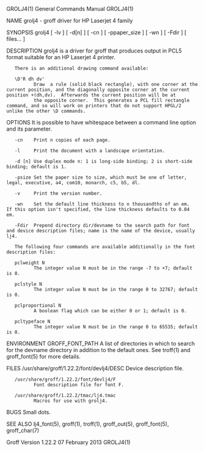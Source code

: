 GROLJ4(1)                                                                                  General Commands Manual                                                                                  GROLJ4(1)



NAME
       grolj4 - groff driver for HP Laserjet 4 family

SYNOPSIS
       grolj4 [ -lv ] [ -d[n] ] [ -cn ] [ -ppaper_size ] [ -wn ] [ -Fdir ] [ files... ]

DESCRIPTION
       grolj4 is a driver for groff that produces output in PCL5 format suitable for an HP Laserjet 4 printer.

       There is an additional drawing command available:

       \D'R dh dv'
              Draw  a rule (solid black rectangle), with one corner at the current position, and the diagonally opposite corner at the current position +(dh,dv).  Afterwards the current position will be at
              the opposite corner.  This generates a PCL fill rectangle command, and so will work on printers that do not support HPGL/2 unlike the other \D commands.

OPTIONS
       It is possible to have whitespace between a command line option and its parameter.

       -cn    Print n copies of each page.

       -l     Print the document with a landscape orientation.

       -d [n] Use duplex mode n: 1 is long-side binding; 2 is short-side binding; default is 1.

       -psize Set the paper size to size, which must be one of letter, legal, executive, a4, com10, monarch, c5, b5, dl.

       -v     Print the version number.

       -wn    Set the default line thickness to n thousandths of an em.  If this option isn't specified, the line thickness defaults to 0.04 em.

       -Fdir  Prepend directory dir/devname to the search path for font and device description files; name is the name of the device, usually lj4.

       The following four commands are available additionally in the font description files:

       pclweight N
              The integer value N must be in the range -7 to +7; default is 0.

       pclstyle N
              The integer value N must be in the range 0 to 32767; default is 0.

       pclproportional N
              A boolean flag which can be either 0 or 1; default is 0.

       pcltypeface N
              The integer value N must be in the range 0 to 65535; default is 0.

ENVIRONMENT
       GROFF_FONT_PATH
              A list of directories in which to search for the devname directory in addition to the default ones.  See troff(1) and groff_font(5) for more details.

FILES
       /usr/share/groff/1.22.2/font/devlj4/DESC
              Device description file.

       /usr/share/groff/1.22.2/font/devlj4/F
              Font description file for font F.

       /usr/share/groff/1.22.2/tmac/lj4.tmac
              Macros for use with grolj4.

BUGS
       Small dots.

SEE ALSO
       lj4_font(5), groff(1), troff(1), groff_out(5), groff_font(5), groff_char(7)



Groff Version 1.22.2                                                                           07 February 2013                                                                                     GROLJ4(1)
